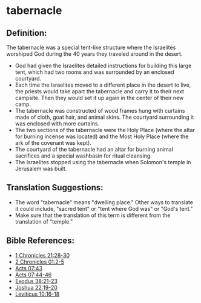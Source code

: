 # tabernacle #

## Definition: ##

The tabernacle was a special tent-like structure where the Israelites worshiped God during the 40 years they traveled around in the desert.

* God had given the Israelites detailed instructions for building this large tent, which had two rooms and was surrounded by an enclosed courtyard.
* Each time the Israelites moved to a different place in the desert to live, the priests would take apart the tabernacle and carry it to their next campsite. Then they would set it up again in the center of their new camp.
* The tabernacle was constructed of wood frames hung with curtains made of cloth, goat hair, and animal skins. The courtyard surrounding it was enclosed with more curtains.
* The two sections of the tabernacle were the Holy Place (where the altar for burning incense was located) and the Most Holy Place (where the ark of the covenant was kept).
* The courtyard of the tabernacle had an altar for burning animal sacrifices and a special washbasin for ritual cleansing.
* The Israelites stopped using the tabernacle when Solomon's temple in Jerusalem was built.

## Translation Suggestions: ##

* The word "tabernacle" means "dwelling place." Other ways to translate it could include, "sacred tent" or "tent where God was" or "God's tent."
* Make sure that the translation of this term is different from the translation of "temple."



## Bible References: ##

* [1 Chronicles 21:28-30](en/tn/1ch/help/21/28)
* [2 Chronicles 01:2-5](en/tn/2ch/help/01/02)
* [Acts 07:43](en/tn/act/help/07/43)
* [Acts 07:44-46](en/tn/act/help/07/44)
* [Exodus 38:21-23](en/tn/exo/help/38/21)
* [Joshua 22:19-20](en/tn/jos/help/22/19)
* [Leviticus 10:16-18](en/tn/lev/help/10/16)